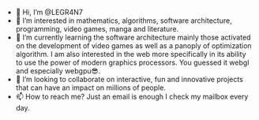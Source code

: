 - 👋 Hi, I’m @LEGR4N7
- 👀 I’m interested in mathematics, algorithms, software architecture, programming, video games, manga and literature.
- 🌱 I’m currently learning the software architecture mainly those activated on the development of video games as well as a panoply of optimization algorithm. I am also interested in the web more specifically in its ability to use the power of modern graphics processors. You guessed it webgl and especially webgpu😎.
- 💞️ I’m looking to collaborate on interactive, fun and innovative projects that can have an impact on millions of people.
- 📫 How to reach me? Just an email is enough I check my mailbox every day.

<!---
LEGR4N7/LEGR4N7 is a ✨ special ✨ repository because its `README.md` (this file) appears on your GitHub profile.
You can click the Preview link to take a look at your changes.
--->
